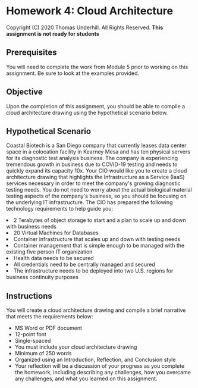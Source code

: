 # Homework 4: Cloud Architecture
Copyright (C) 2020 Thomas Underhill.  All Rights Reserved.
****This assignment is not ready for students****

## Prerequisites
You will need to complete the work from Module 5 prior to working on this assignment.  Be sure to look at the examples provided.

## Objective
Upon the completion of this assignment, you should be able to compile a cloud architecture drawing using the hypothetical scenario below.

## Hypothetical Scenario
Coastal Biotech is a San Diego company that currently leases data center space in a colocation facility in Kearney Mesa and has ten physical servers for its diagnostic test analysis business.  The company is experiencing tremendous growth in business due to COVID-19 testing and needs to quickly expand its capacity 10x.  Your CIO would like you to create a cloud architecture drawing that highlights the Infrastructure as a Service (IaaS) services necessary in order to meet the company's growing diagnostic testing needs.  You do not need to worry about the actual biological material testing aspects of the company's business, so you should be focusing on the underlying IT infrastructure.  The CIO has prepared the following technology requirements to help guide you: <br>
<li>2 Terabytes of object storage to start and a plan to scale up and down with business needs <br>
<li>20 Virtual Machines for Databases <br>
<li>Container infrastructure that scales up and down with testing needs <br>
<li>Container management that is simple enough to be managed with the existing five person IT organization
<li>Health data needs to be secured <br>
<li>All credentials need to be centrally managed and secured <br>
<li>The infrastructure needs to be deployed into two U.S. regions for business continuity purposes <br>

## Instructions
You will create a cloud architecture drawing and compile a brief narrative that meets the requirements below:
<ul>
  <li>MS Word or PDF document <br>
  <li>12-point font <br>
  <li>Single-spaced <br>
  <li>You must include your cloud architecture drawing <br>
  <li>Minimum of 250 words <br>
  <li>Organized using an Introduction, Reflection, and Conclusion style <br>
  <li>Your reflection will be a discussion of your progress as you complete the homework, including describing any challenges, how you overcame any challenges, and what you learned on this assignment. <br>
</ul>
